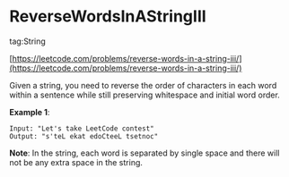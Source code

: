 # ReverseWordsInAStringIII #

tag:String

[https://leetcode.com/problems/reverse-words-in-a-string-iii/](https://leetcode.com/problems/reverse-words-in-a-string-iii/)

Given a string, you need to reverse the order of characters in each word within a sentence while still preserving whitespace and initial word order.

**Example 1**:

	Input: "Let's take LeetCode contest"
	Output: "s'teL ekat edoCteeL tsetnoc"

**Note**: In the string, each word is separated by single space and there will not be any extra space in the string.